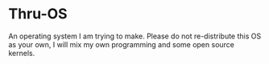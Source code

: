 # Thru-OS
An operating system I am trying to make.
Please do not re-distribute this OS as your own, I will mix my own programming and some open source kernels.
